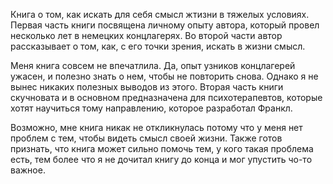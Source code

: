 Книга о том, как искать для себя смысл жтизни в тяжелых условиях. Первая часть книги посвящена личному опыту автора, который провел несколько лет в немецких концлагерях. Во второй части автор рассказывает о том, как, с его точки зрения, искать в жизни смысл.

Меня книга совсем не впечатлила. Да, опыт узников концлагерей ужасен, и полезно знать о нем, чтобы не повторить снова. Однако я не вынес никаких полезных выводов из этого. Вторая часть книги скучновата и в основном предназначена для психотерапевтов, которые хотят научиться тому направлению, которое разработал Франкл.

Возможно, мне книга никак не откликнулась потому что у меня нет проблем с тем, чтобы видеть смысл своей жизни. Также готов признать, что книга может сильно помочь тем, у кого такая проблема есть, тем более что я не дочитал книгу до конца и мог упустить чо-то важное.